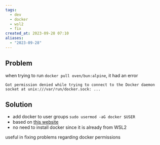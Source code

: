 ```yaml
---
tags:
  - dev
  - docker
  - wsl2
  - fix
created_at: 2023-09-28 07:10
aliases:
  - "2023-09-28"
---
```

## Problem
when trying to run `docker pull oven/bun:alpine`, it had an error
```
Got permission denied while trying to connect to the Docker daemon socket at unix:///var/run/docker.sock: ...
```

## Solution
- add docker to user groups `sudo usermod -aG docker $USER`
- based on [this website](https://dev.to/kenji_goh/got-permission-denied-while-trying-to-connect-to-the-docker-daemon-socket-3dne)
- no need to install docker since it is already from WSL2

useful in fixing problems regarding docker permissions